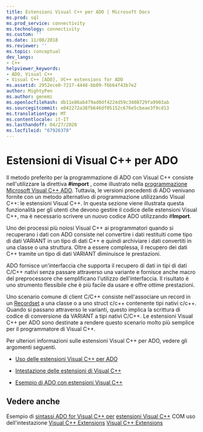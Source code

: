 ```yaml
---
title: Estensioni Visual C++ per ADO | Microsoft Docs
ms.prod: sql
ms.prod_service: connectivity
ms.technology: connectivity
ms.custom: ''
ms.date: 11/08/2018
ms.reviewer: ''
ms.topic: conceptual
dev_langs:
- C++
helpviewer_keywords:
- ADO, Visual C++
- Visual C++ [ADO], VC++ extensions for ADO
ms.assetid: 2952ece0-7217-4448-bb09-f6b64f43b7e2
author: MightyPen
ms.author: genemi
ms.openlocfilehash: db11e86ab479ad0df4224d59c3408729fa9903ab
ms.sourcegitcommit: e042272a38fb646df05152c676e5cbeae3f9cd13
ms.translationtype: MT
ms.contentlocale: it-IT
ms.lasthandoff: 04/27/2020
ms.locfileid: "67926378"
---
```

# <a name="visual-c-extensions-for-ado"></a>Estensioni di Visual C++ per ADO
Il metodo preferito per la programmazione di ADO con Visual C++ consiste nell'utilizzare la direttiva **#import** , come illustrato nella [programmazione Microsoft Visual C++ ADO](../../../ado/guide/appendixes/visual-c-ado-programming.md). Tuttavia, le versioni precedenti di ADO venivano fornite con un metodo alternativo di programmazione utilizzando Visual C++: le estensioni Visual C++. In questa sezione viene illustrata questa funzionalità per gli utenti che devono gestire il codice delle estensioni Visual C++, ma è necessario scrivere un nuovo codice ADO utilizzando #**Import**.

 Uno dei processi più noiosi Visual C++ ai programmatori quando si recuperano i dati con ADO consiste nel convertire i dati restituiti come tipo di dati VARIANT in un tipo di dati C++ e quindi archiviare i dati convertiti in una classe o una struttura. Oltre a essere complessa, il recupero dei dati C++ tramite un tipo di dati VARIANT diminuisce le prestazioni.

 ADO fornisce un'interfaccia che supporta il recupero di dati in tipi di dati C/C++ nativi senza passare attraverso una variante e fornisce anche macro del preprocessore che semplificano l'utilizzo dell'interfaccia. Il risultato è uno strumento flessibile che è più facile da usare e offre ottime prestazioni.

 Uno scenario comune di client C/C++ consiste nell'associare un record in un [Recordset](../../../ado/reference/ado-api/recordset-object-ado.md) a una classe o a uno struct c/c++ contenente tipi nativi c/c++. Quando si passano attraverso le varianti, questo implica la scrittura di codice di conversione da VARIANT a tipi nativi C/C++. Le estensioni Visual C++ per ADO sono destinate a rendere questo scenario molto più semplice per il programmatore di Visual C++.

 Per ulteriori informazioni sulle estensioni Visual C++ per ADO, vedere gli argomenti seguenti.

-   [Uso delle estensioni Visual C++ per ADO](../../../ado/guide/appendixes/using-visual-c-extensions.md)

-   [Intestazione delle estensioni di Visual C++](../../../ado/guide/appendixes/visual-c-extensions-header.md)

-   [Esempio di ADO con estensioni Visual C++](../../../ado/guide/appendixes/visual-c-extensions-example.md)

## <a name="see-also"></a>Vedere anche
 Esempio di [sintassi ADO for Visual C++ per](../../../ado/reference/ado-api/ado-for-visual-c-syntax-index-for-com.md) [estensioni Visual C++](../../../ado/guide/appendixes/visual-c-extensions-example.md) COM uso dell'intestazione [Visual C++ Extensions](../../../ado/guide/appendixes/using-visual-c-extensions.md) [Visual C++ Extensions](../../../ado/guide/appendixes/visual-c-extensions-header.md)
